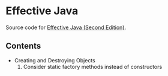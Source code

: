Effective Java
==============

Source code for [Effective Java (Second Edition)](https://github.com/andrewpage/programming-ebooks/blob/master/Java/Effective%20Java%20(2nd%20Edition).pdf).

Contents
--------

- Creating and Destroying Objects
  1. Consider static factory methods instead of constructors
